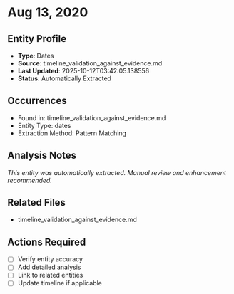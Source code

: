 # Aug 13, 2020

## Entity Profile
- **Type**: Dates
- **Source**: timeline_validation_against_evidence.md
- **Last Updated**: 2025-10-12T03:42:05.138556
- **Status**: Automatically Extracted

## Occurrences
- Found in: timeline_validation_against_evidence.md
- Entity Type: dates
- Extraction Method: Pattern Matching

## Analysis Notes
*This entity was automatically extracted. Manual review and enhancement recommended.*

## Related Files
- timeline_validation_against_evidence.md

## Actions Required
- [ ] Verify entity accuracy
- [ ] Add detailed analysis
- [ ] Link to related entities
- [ ] Update timeline if applicable
